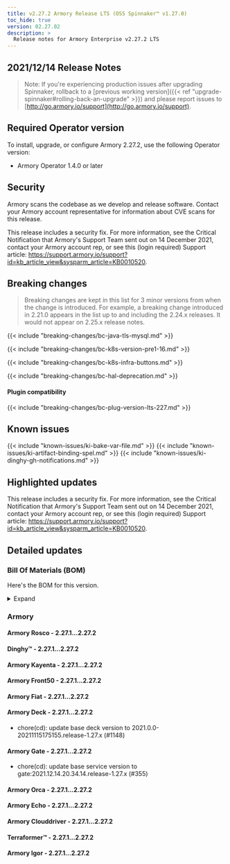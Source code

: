 ```yaml
---
title: v2.27.2 Armory Release LTS (OSS Spinnaker™ v1.27.0)
toc_hide: true
version: 02.27.02
description: >
  Release notes for Armory Enterprise v2.27.2 LTS
---
```


## 2021/12/14 Release Notes

> Note: If you're experiencing production issues after upgrading Spinnaker, rollback to a [previous working version]({{< ref "upgrade-spinnaker#rolling-back-an-upgrade" >}}) and please report issues to [http://go.armory.io/support](http://go.armory.io/support).

## Required Operator version

To install, upgrade, or configure Armory 2.27.2, use the following Operator version:

* Armory Operator 1.4.0 or later

## Security

Armory scans the codebase as we develop and release software. Contact your Armory account representative for information about CVE scans for this release.

This release includes a security fix. For more information, see the Critical Notification that Armory's Support Team sent out on 14 December 2021, contact your Armory account rep, or see this (login required) Support article: https://support.armory.io/support?id=kb_article_view&sysparm_article=KB0010520.

## Breaking changes
<!-- Copy/paste from the previous version if there are recent ones. We can drop breaking changes after 3 minor versions. Add new ones from OSS and Armory. -->
> Breaking changes are kept in this list for 3 minor versions from when the change is introduced. For example, a breaking change introduced in 2.21.0 appears in the list up to and including the 2.24.x releases. It would not appear on 2.25.x release notes.

{{< include "breaking-changes/bc-java-tls-mysql.md" >}}

{{< include "breaking-changes/bc-k8s-version-pre1-16.md" >}}

{{< include "breaking-changes/bc-k8s-infra-buttons.md" >}}

{{< include "breaking-changes/bc-hal-deprecation.md" >}}

#### Plugin compatibility

{{< include "breaking-changes/bc-plug-version-lts-227.md" >}}


## Known issues
<!-- Copy/paste known issues from the previous version if they're not fixed. Add new ones from OSS and Armory. If there aren't any issues, state that so readers don't think we forgot to fill out this section. -->

{{< include "known-issues/ki-bake-var-file.md" >}}
{{< include "known-issues/ki-artifact-binding-spel.md" >}}
{{< include "known-issues/ki-dinghy-gh-notifications.md" >}}


## Highlighted updates

This release includes a security fix. For more information, see the Critical Notification that Armory's Support Team sent out on 14 December 2021, contact your Armory account rep, or see this (login required) Support article: https://support.armory.io/support?id=kb_article_view&sysparm_article=KB0010520.

## Detailed updates

### Bill Of Materials (BOM)

Here's the BOM for this version.
<details><summary>Expand</summary>
<pre class="highlight">
<code>version: 2.27.2
timestamp: "2021-12-14 23:38:36"
services:
    clouddriver:
        commit: a9bd461d8e5e862925b4c04f77774da97e2ecd73
        version: 2.27.2
    deck:
        commit: d2a44f00f618e01853ef7890abe1ed6d2ce62c2e
        version: 2.27.2
    dinghy:
        commit: 71f2ed003fe6b75d8e4f43e800725f2ff3a8a1fe
        version: 2.27.2
    echo:
        commit: 5ec4a67ff921c2bdefc776dda03a0780ff853bcf
        version: 2.27.2
    fiat:
        commit: f23a1b97346816afc4e8e85dfc3ac137282af64a
        version: 2.27.2
    front50:
        commit: f6339ea78bf6edc39250289b1a9e5545d53bc94f
        version: 2.27.2
    gate:
        commit: 10936c03e0722b42a8d632f7869e4c1ad29610a6
        version: 2.27.2
    igor:
        commit: 9f4db42f060f6fb45aad4c038525d71528a2f9f5
        version: 2.27.2
    kayenta:
        commit: 1cdf69a42c359a1f12077b6b1cba5606ac3e5daf
        version: 2.27.2
    monitoring-daemon:
        version: 2.26.0
    monitoring-third-party:
        version: 2.26.0
    orca:
        commit: 522655a252c5a1a97f7745fe622ba06bccb99a8c
        version: 2.27.2
    rosco:
        commit: ac6fe57054e435c6058911c4caa177cba5fa64b3
        version: 2.27.2
    terraformer:
        commit: 5e69c32279c6516047eaf6de261d3632095677aa
        version: 2.27.2
dependencies:
    redis:
        version: 2:2.8.4-2
artifactSources:
    dockerRegistry: docker.io/armory
</code>
</pre>
</details>

### Armory


#### Armory Rosco - 2.27.1...2.27.2


#### Dinghy™ - 2.27.1...2.27.2


#### Armory Kayenta - 2.27.1...2.27.2


#### Armory Front50 - 2.27.1...2.27.2


#### Armory Fiat - 2.27.1...2.27.2


#### Armory Deck - 2.27.1...2.27.2

  - chore(cd): update base deck version to 2021.0.0-20211115175155.release-1.27.x (#1148)

#### Armory Gate - 2.27.1...2.27.2

  - chore(cd): update base service version to gate:2021.12.14.20.34.14.release-1.27.x (#355)

#### Armory Orca - 2.27.1...2.27.2


#### Armory Echo - 2.27.1...2.27.2


#### Armory Clouddriver - 2.27.1...2.27.2


#### Terraformer™ - 2.27.1...2.27.2


#### Armory Igor - 2.27.1...2.27.2


